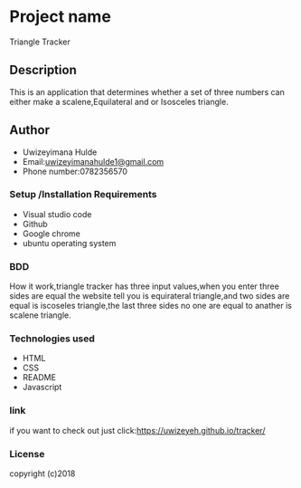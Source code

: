 # Project name
Triangle Tracker
## Description
This is an application that determines whether a set of three numbers can either make a scalene,Equilateral and or Isosceles triangle.
## Author
* Uwizeyimana Hulde
* Email:uwizeyimanahulde1@gmail.com
* Phone number:0782356570
### Setup /Installation Requirements
* Visual studio code
* Github
* Google chrome
* ubuntu operating system
### BDD
How it work,triangle tracker has three input values,when you enter three sides are equal the website tell you is equirateral triangle,and two sides are equal is iscoseles triangle,the last three sides no one are equal to anather is scalene triangle.
### Technologies used
* HTML
* CSS
* README
* Javascript
### link
if you want to check out just click:https://uwizeyeh.github.io/tracker/
### License
copyright (c)2018


